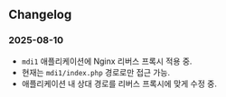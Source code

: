 ## Changelog

### 2025-08-10
- `mdi1` 애플리케이션에 Nginx 리버스 프록시 적용 중.
- 현재는 `mdi1/index.php` 경로로만 접근 가능.
- 애플리케이션 내 상대 경로를 리버스 프록시에 맞게 수정 중.
